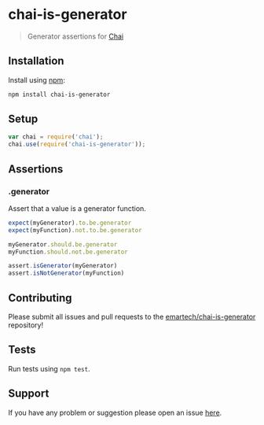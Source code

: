 chai-is-generator
=================

> Generator assertions for [Chai](http://chaijs.com)

## Installation

Install using [npm](https://www.npmjs.org/):

```sh
npm install chai-is-generator
```

## Setup
```javascript
var chai = require('chai');
chai.use(require('chai-is-generator'));
```

## Assertions

### .generator

Assert that a value is a generator function.

```javascript
expect(myGenerator).to.be.generator
expect(myFunction).not.to.be.generator

myGenerator.should.be.generator
myFunction.should.not.be.generator

assert.isGenerator(myGenerator)
assert.isNotGenerator(myFunction)
```

## Contributing

Please submit all issues and pull requests to the [emartech/chai-is-generator](https://github.com/emartech/chai-is-generator) repository!

## Tests

Run tests using `npm test`.

## Support

If you have any problem or suggestion please open an issue [here](https://github.com/emartech/chai-is-generator/issues).
